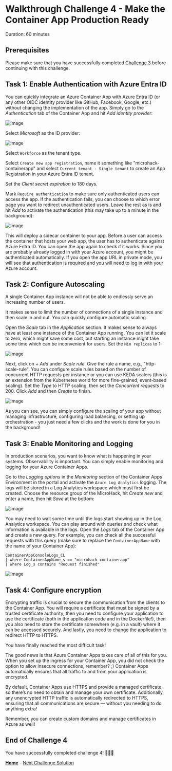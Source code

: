 # Walkthrough Challenge 4 - Make the Container App Production Ready

Duration: 60 minutes

## Prerequisites

Please make sure that you have successfully completed [Challenge 3](../challenge-3/solution.md) before continuing with this challenge.

## **Task 1: Enable Authentication with Azure Entra ID**

You can quickly integrate an Azure Container App with Azure Entra ID (or any other OIDC identity provider like GitHub, Facebook, Google, etc.) without changing the implementation of the app. Simply go to the *Authentication* tab of the Container App and hit *Add identity provider*:

![image](./img/challenge-4-authentication.jpg)

Select *Microsoft* as the ID provider:

![image](./img/challenge-4-authenticationselection.jpg)

Select `Workforce` as the tenant type.

Select `Create new app registration`, name it something like "microhack-containerapp" and select `Current tenant - Single tenant` to create an App Registration in your Azure Entra ID tenant.

Set the *Client secret expiration* to 180 days.

Mark `Require authentication` to make sure only authenticated users can access the app. If the authentication fails, you can choose to which error page you want to redirect unauthenticated users. Leave the rest as is and hit *Add* to activate the authentication (this may take up to a minute in the background):

![image](./img/challenge-4-authenticationsetup.jpg)

This will deploy a sidecar container to your app. Before a user can access the container that hosts your web app, the user has to authenticate against Azure Entra ID. You can open the app again to check if it works. Since you are probably already logged in with your Azure account, you might be authenticated automatically. If you open the app URL in private mode, you will see that authentication is required and you will need to log in with your Azure account.

## **Task 2: Configure Autoscaling**

A single Container App instance will not be able to endlessly serve an increasing number of users.

It makes sense to limit the number of connections of a single instance and then scale in and out. You can quickly configure automatic scaling.

Open the *Scale* tab in the *Application* section. It makes sense to always have at least one instance of the Container App running. You can let it scale to zero, which might save some cost, but starting an instance might take some time which can be inconvenient for users. Set the `Min replicas` to 1:

![image](./img/challenge-4-scaling.jpg)

Next, click on *+ Add* under *Scale rule*. Give the rule a name, e.g., "http-scale-rule". You can configure scale rules based on the number of concurrent HTTP requests per instance or you can use KEDA scalers (this is an extension from the Kubernetes world for more fine-grained, event-based scaling). Set the *Type* to HTTP scaling, then set the *Concurrent requests* to 200. Click *Add* and then *Create* to finish.

![image](./img/challenge-4-scalingrule.jpg)

As you can see, you can simply configure the scaling of your app without managing infrastructure, configuring load balancing, or setting up orchestration - you just need a few clicks and the work is done for you in the background!

## **Task 3: Enable Monitoring and Logging**

In production scenarios, you want to know what is happening in your systems. Observability is important. You can simply enable monitoring and logging for your Azure Container Apps.

Go to the *Logging options* in the *Monitoring* section of the Container Apps Environment in the portal and activate the `Azure Log Analytics` logging. The logs will be stored in a Log Analytics workspace which must first be created. Choose the resource group of the MicroHack, hit *Create new* and enter a name, then hit *Save* at the bottom:

![image](./img/challenge-4-logging.jpg)

You may need to wait some time until the logs start showing up in the Log Analytics workspace. You can play around with queries and check what information is available in the logs. Open the *Logs* tab of the Container App and create a new query. For example, you can check all the successful requests with this query (make sure to replace the `ContainerAppName` with the name of your Container App):

    ContainerAppConsoleLogs_CL
    | where ContainerAppName_s == "microhack-containerapp"
    | where Log_s contains "Request finished"

![image](./img/challenge-4-loggingquery.jpg)

## **Task 4: Configure encryption**

Encrypting traffic is crucial to secure the communication from the clients to the Container App. You will require a certificate that must be signed by a trusted certificate authority, then you need to configure your application to use the certificate (both in the application code and in the Dockerfile!), then you also need to store the certificate somewhere (e.g. in a vault) where it can be accessed securely. And lastly, you need to change the application to redirect HTTP to HTTPS.

You have finally reached the most difficult task!

The good news is that Azure Container Apps takes care of all of this for you. When you set up the ingress for your Container App, you did not check the option to allow insecure connections, remember? ;) Container Apps automatically ensures that all traffic to and from your application is encrypted.

By default, Container Apps use HTTPS and provide a managed certificate, so there’s no need to obtain and manage your own certificate. Additionally, any unencrypted HTTP traffic is automatically redirected to HTTPS, ensuring that all communications are secure — without you needing to do anything extra!

Remember, you can create custom domains and manage certificates in Azure as well!

## **End of Challenge 4**

You have successfully completed challenge 4! 🚀🚀🚀

 **[Home](../../README.md)** - [Next Challenge Solution](../challenge-5/solution.md)
